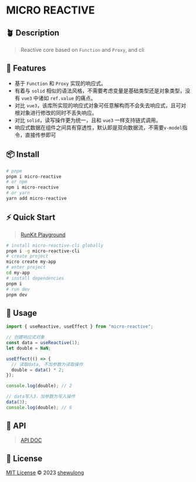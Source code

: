 # MICRO REACTIVE

## 🪴 Description

> Reactive core based on `Function` and `Proxy`, and cli

## 🚀 Features

- 基于 `Function` 和 `Proxy` 实现的响应式。
- 有着与 `solid` 相似的语法风格，不需要考虑变量是基础类型还是对象类型，没有 `vue3` 中诸如 `ref.value` 的痛点。
- 对比 `vue3`，该库所实现的响应式对象可任意解构而不会失去响应式，且可对根对象进行修改的同时不丢失响应。
- 对比 `solid`，读写操作更为统一，且和 `vue3` 一样支持链式调用。
- 响应式数据在组件之间具有穿透性，默认即是双向数据流，不需要`v-model`指令，直接传参即可

## 📦 Install

```bash
# pnpm
pnpm i micro-reactive
# or npm
npm i micro-reactive
# or yarn
yarn add micro-reactive
```

## ⚡ Quick Start

> [RunKit Playground](https://npm.runkit.com/micro-reactive)

```bash
# install micro-reactive-cli globally
pnpm i -g micro-reactive-cli
# create project
micro create my-app
# enter project
cd my-app
# install dependencies
pnpm i
# run dev
pnpm dev
```

## 🦄 Usage

```ts
import { useReactive, useEffect } from "micro-reactive";

// 创建响应式对象
const data = useReactive(1);
let double = NaN;

useEffect(() => {
  // 读取data, 不加参数为读取操作
  double = data() * 2;
});

console.log(double); // 2

// data写入3，加参数为写入操作
data(3);
console.log(double); // 6
```

## 🔑 API

> [API DOC](https://github.com/wulongshe/micro-reactive/blob/master/packages/core/API.md)

## 📄 License

[MIT License](https://github.com/wulongshe/micro-reactive/blob/master/LICENSE.md) © 2023 [shewulong](https://github.com/wulongshe)

